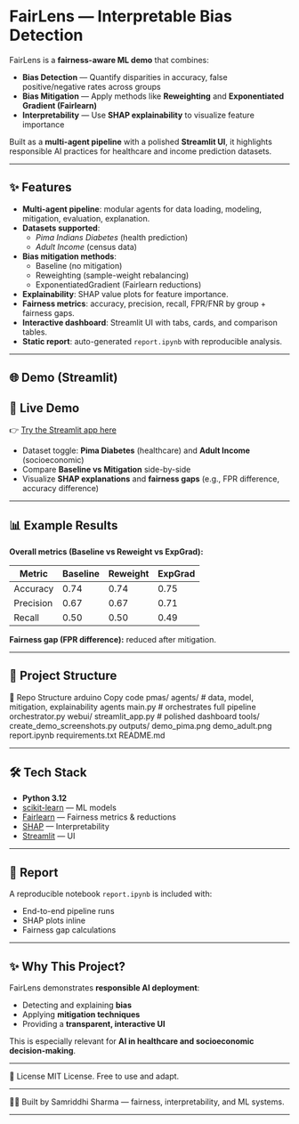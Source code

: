 # FairLens — Interpretable Bias Detection


FairLens is a **fairness-aware ML demo** that combines:
- **Bias Detection** — Quantify disparities in accuracy, false positive/negative rates across groups  
- **Bias Mitigation** — Apply methods like **Reweighting** and **Exponentiated Gradient (Fairlearn)**  
- **Interpretability** — Use **SHAP explainability** to visualize feature importance  

Built as a **multi-agent pipeline** with a polished **Streamlit UI**, it highlights responsible AI practices for healthcare and income prediction datasets.

---

## ✨ Features
- **Multi-agent pipeline**: modular agents for data loading, modeling, mitigation, evaluation, explanation.  
- **Datasets supported**:  
  - *Pima Indians Diabetes* (health prediction)  
  - *Adult Income* (census data)  
- **Bias mitigation methods**:  
  - Baseline (no mitigation)  
  - Reweighting (sample-weight rebalancing)  
  - ExponentiatedGradient (Fairlearn reductions)  
- **Explainability**: SHAP value plots for feature importance.  
- **Fairness metrics**: accuracy, precision, recall, FPR/FNR by group + fairness gaps.  
- **Interactive dashboard**: Streamlit UI with tabs, cards, and comparison tables.  
- **Static report**: auto-generated `report.ipynb` with reproducible analysis.

---

## 🌐 Demo (Streamlit)

## 🚀 Live Demo
👉 [Try the Streamlit app here]([https://your-streamlit-app-link](https://fairlens.streamlit.app/))  

- Dataset toggle: **Pima Diabetes** (healthcare) and **Adult Income** (socioeconomic)  
- Compare **Baseline vs Mitigation** side-by-side  
- Visualize **SHAP explanations** and **fairness gaps** (e.g., FPR difference, accuracy difference)  

---

## 📊 Example Results

**Overall metrics (Baseline vs Reweight vs ExpGrad):**

| Metric     | Baseline | Reweight | ExpGrad |
|------------|----------|----------|---------|
| Accuracy   | 0.74     | 0.74     | 0.75    |
| Precision  | 0.67     | 0.67     | 0.71    |
| Recall     | 0.50     | 0.50     | 0.49    |

**Fairness gap (FPR difference):** reduced after mitigation.  

---

## 📂 Project Structure

📂 Repo Structure
arduino
Copy code
pmas/
  agents/              # data, model, mitigation, explainability agents
  main.py              # orchestrates full pipeline
  orchestrator.py
webui/
  streamlit_app.py     # polished dashboard
tools/
  create_demo_screenshots.py
outputs/
  demo_pima.png
  demo_adult.png
report.ipynb
requirements.txt
README.md

---

## 🛠️ Tech Stack

- **Python 3.12**
- [scikit-learn](https://scikit-learn.org/) — ML models  
- [Fairlearn](https://fairlearn.org/) — Fairness metrics & reductions  
- [SHAP](https://shap.readthedocs.io/) — Interpretability  
- [Streamlit](https://streamlit.io/) — UI  

---

## 📘 Report
A reproducible notebook `report.ipynb` is included with:  
- End-to-end pipeline runs  
- SHAP plots inline  
- Fairness gap calculations  

---

## ✨ Why This Project?
FairLens demonstrates **responsible AI deployment**:
- Detecting and explaining **bias**  
- Applying **mitigation techniques**  
- Providing a **transparent, interactive UI**  

This is especially relevant for **AI in healthcare and socioeconomic decision-making**.

---

📜 License
MIT License. Free to use and adapt.

---

👩‍💻 Built by Samriddhi Sharma — fairness, interpretability, and ML systems.

---
